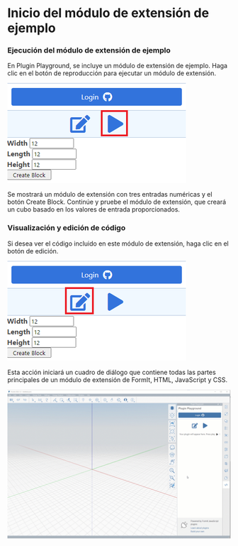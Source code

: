 # Inicio del módulo de extensión de ejemplo

### Ejecución del módulo de extensión de ejemplo

En Plugin Playground, se incluye un módulo de extensión de ejemplo. Haga clic en el botón de reproducción para ejecutar un módulo de extensión.

![Step 1](<../../../.gitbook/assets/run a plugin.png>)

Se mostrará un módulo de extensión con tres entradas numéricas y el botón Create Block. Continúe y pruebe el módulo de extensión, que creará un cubo basado en los valores de entrada proporcionados.

### Visualización y edición de código

Si desea ver el código incluido en este módulo de extensión, haga clic en el botón de edición.

![Step2](<../../../.gitbook/assets/edit a plugin.png>)

Esta acción iniciará un cuadro de diálogo que contiene todas las partes principales de un módulo de extensión de FormIt, HTML, JavaScript y CSS.

![](<../../../.gitbook/assets/02-view and edit playground code.gif>)
